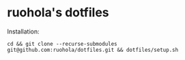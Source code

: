 # ruohola's dotfiles

Installation:
```
cd && git clone --recurse-submodules git@github.com:ruohola/dotfiles.git && dotfiles/setup.sh
```
